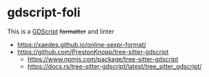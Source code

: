 # gdscript-foli

This is a [GDScript](https://docs.godotengine.org/en/stable/tutorials/scripting/gdscript/index.html) ~~formatter~~ and linter

- <https://xaedes.github.io/online-sexpr-format/>
- <https://github.com/PrestonKnopp/tree-sitter-gdscript>
  - <https://www.npmjs.com/package/tree-sitter-gdscript>
  - <https://docs.rs/tree-sitter-gdscript/latest/tree_sitter_gdscript/>
